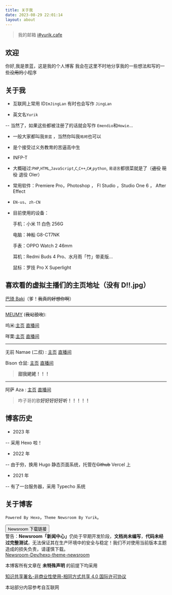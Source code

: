 ```yaml
---
title: 关于我
date: 2023-08-29 22:01:14
layout: about
---
```


> 我的邮箱 [i#yurik.cafe](mailto:i@yurik.cafe)

## 欢迎

你好,我是景蓝，这是我的个人博客
我会在这里不时地分享我的一些想法和写的一些~~没用的~~小程序

## 关于我

- 互联网上常用 ID`ImJingLan` 有时也会写作 `JingLan`

- 英文名`Yurik`

-- 当然了，如果这些都被注册了的话就会写作 `Emendio`和`Howie`...

- 一般大家都叫我`景蓝` ，当然你叫我`祐袔`也可以

- 是个接受过义务教育的苦逼高中生

- INFP-T

- 大概碰过:`PHP`,`HTML`,`JavaScript`,`C`,`C++`,`C#`,`python`, `易语言`都很菜就是了（~~退役~~ ~~现役~~ 退役 OIer）

- 常用软件：Premiere Pro，Photoshop ， Fl Studio ，Studio One 6 ， After Effect

- `EN-us`、`zh-CN`

- 目前使用的设备：

  手机：小米 11 白色 256G

  电脑：神船 G8-CT7NK

  手表：OPPO Watch 2 46mm

  耳机：Redmi Buds 4 Pro、水月雨「竹」带麦版...

  鼠标：罗技 Pro X Superlight

## 喜欢看的虚拟主播们的主页地址（没有 D!!.jpg）

[巴琦 Baki](https://space.bilibili.com/1588646945)（爹！~~我真的好想你啊~~）

---

[MEUMY](https://meumy.club/#/) (~~我站狼攻~~):

呜米:[主页](https://space.bilibili.com/617459493) [直播间](https://live.bilibili.com/22384516)

咩栗:[主页](https://space.bilibili.com/745493/) [直播间](https://live.bilibili.com/8792912)

---

无前 Namae (二叔) : [主页](https://space.bilibili.com/29080) [直播间](https://live.bilibili.com/12576972)

Bison 仓鼠: [主页](https://space.bilibili.com/136107) [直播间](http://live.bilibili.com/77386)

> **甜我姥姥！！！**

---

阿萨 Aza : [主页](https://space.bilibili.com/480680646) [直播间](https://live.bilibili.com/21696950)

> 咋子哥的歌**好好好好好听！！！！！**

## 博客历史

- 2023 年

-- 采用 Hexo 啦！

- 2022 年

-- 由于~~穷~~，换用 Hugo 静态页面系统，托管在~~Github~~ Vercel 上

- 2021 年

-- 有了一台服务器，采用 Typecho 系统

## 关于博客

`Powered By Hexo`，`Theme Newsroom By Yurik`。

<div class="accordion" id="accordionPanelsStayOpenExample"><div class="accordion-item"><h2 class="accordion-header" style="margin-bottom: 0em !important;
    margin-top: 0em !important;"><button class="accordion-button" type="button" data-bs-toggle="collapse" data-bs-target="#panelsStayOpen-collapseOne" aria-expanded="true" aria-controls="panelsStayOpen-collapseOne">Newsroom 下载链接</button></h2><div id="panelsStayOpen-collapseOne" class="accordion-collapse collapse"><div class="accordion-body"><div class="alert alert-danger" role="alert">警告：<b>Newsroom「新闻中心」</b>仍处于早期开发阶段，<b>文档尚未编写</b>，<b>代码未经过完整测试</b>，无法保证其在生产环境中的安全与稳定！我们不对使用当前版本主题造成的损失负责，请谨慎下载。</div><a href="https://github.com/Newsroom-Dev/hexo-theme-newsroom" target="_blank" type="button" class="btn btn-outline-dark btn-lg w-100" ><i class="bi bi-github"></i> Newsroom-Dev/hexo-theme-newsroom</a></div></div></div></div>

本博客所有文章在 **未特殊声明** 的前提下均采用

[知识共享署名-非商业性使用-相同方式共享 4.0 国际许可协议](http://creativecommons.org/licenses/by-nc-sa/4.0/)

本站部分内容参考自互联网
